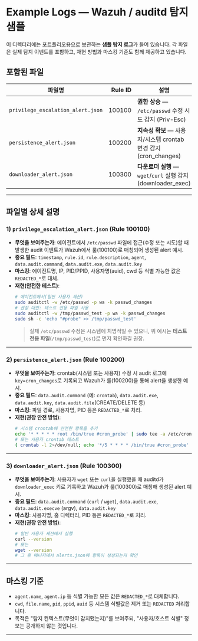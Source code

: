 # Example Logs — Wazuh / auditd 탐지 샘플

이 디렉터리에는 포트폴리오용으로 보관하는 **샘플 탐지 로그**가 들어 있습니다.
각 파일은 실제 탐지 이벤트를 포함하고, 재현 방법과 마스킹 기준도 함께 제공하고 있습니다.

## 포함된 파일
| 파일명 | Rule ID | 설명 |
|---|---:|---|
| `privilege_escalation_alert.json` | 100100 | **권한 상승** — `/etc/passwd` 수정 시도 감지 (Priv-Esc) |
| `persistence_alert.json` | 100200 | **지속성 확보** — 사용자/시스템 crontab 변경 감지 (cron_changes) |
| `downloader_alert.json` | 100300 | **다운로더 실행** — `wget`/`curl` 실행 감지 (downloader_exec) |

---

## 파일별 상세 설명

### 1) `privilege_escalation_alert.json` (Rule 100100)
- **무엇을 보여주는가**: 에이전트에서 `/etc/passwd` 파일에 접근(수정 또는 시도)할 때 발생한 audit 이벤트가 Wazuh에서 룰(100100)로 매칭되어 생성된 alert 예시.
- **중요 필드**: `timestamp`, `rule.id`, `rule.description`, `agent`, `data.audit.command`, `data.audit.exe`, `data.audit.key`
- **마스킹**: 에이전트명, IP, PID/PPID, 사용자명(auid), cwd 등 식별 가능한 값은 `REDACTED_*`로 대체.
- **재현(안전한 테스트)**:
  ```bash
  # 에이전트에서(일반 사용자 세션)
  sudo auditctl -w /etc/passwd -p wa -k passwd_changes
  # 권장 대안: 테스트 전용 파일 사용
  sudo auditctl -w /tmp/passwd_test -p wa -k passwd_changes
  sudo sh -c 'echo "#probe" >> /tmp/passwd_test'
  ```
  > 실제 `/etc/passwd` 수정은 시스템에 치명적일 수 있으니, 위 예시는 **테스트 전용 파일**(`/tmp/passwd_test`)로 먼저 확인하길 권장.

---

### 2) `persistence_alert.json` (Rule 100200)
- **무엇을 보여주는가**: crontab(시스템 또는 사용자) 수정 시 audit 로그에 `key=cron_changes`로 기록되고 Wazuh가 룰(100200)을 통해 alert을 생성한 예시.
- **중요 필드**: `data.audit.command` (예: `crontab`), `data.audit.exe`, `data.audit.key`, `data.audit.file`(CREATE/DELETE 등)
- **마스킹**: 파일 경로, 사용자명, PID 등은 `REDACTED_*`로 처리.
- **재현(권장 안전 방법)**:
  ```bash
  # 시스템 crontab에 안전한 항목을 추가
  echo '* * * * * root /bin/true #cron_probe' | sudo tee -a /etc/crontab
  # 또는 사용자 crontab 테스트
  ( crontab -l 2>/dev/null; echo '*/5 * * * * /bin/true #cron_probe' ) | crontab -
  ```

---

### 3) `downloader_alert.json` (Rule 100300)
- **무엇을 보여주는가**: 사용자가 `wget` 또는 `curl`을 실행했을 때 auditd가 `downloader_exec` 키로 기록하고 Wazuh가 룰(100300)로 매칭해 생성된 alert 예시.
- **중요 필드**: `data.audit.command` (`curl` / `wget`), `data.audit.exe`, `data.audit.execve` (argv), `data.audit.key`
- **마스킹**: 사용자명, 홈 디렉터리, PID 등은 `REDACTED_*`로 처리.
- **재현(권장 안전 방법)**:
  ```bash
  # 일반 사용자 세션에서 실행
  curl --version
  # 또는
  wget --version
  # 그 후 매니저에서 alerts.json에 항목이 생성되는지 확인
  ```

---

## 마스킹 기준
- `agent.name`, `agent.ip` 등 식별 가능한 모든 값은 `REDACTED_*`로 대체합니다.
- `cwd`, `file.name`, `pid`, `ppid`, `auid` 등 시스템 식별값은 제거 또는 `REDACTED` 처리합니다.
- 목적은 "탐지 컨텍스트(무엇이 감지됐는지)"를 보여주되, "사용자/호스트 식별" 정보는 공개하지 않는 것입니다.

---
